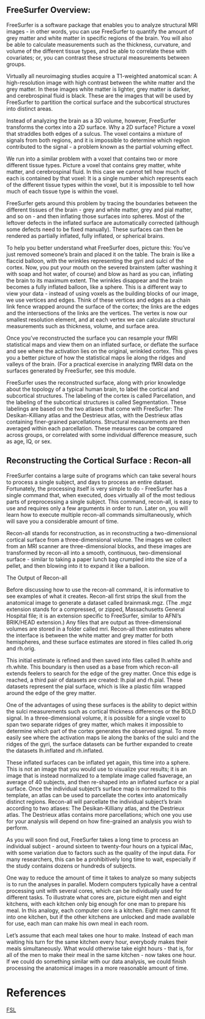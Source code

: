 
## FreeSurfer Overview: 

FreeSurfer is a software package that enables you to analyze structural MRI images - in other words, you can use FreeSurfer to quantify the amount of grey matter and white matter in specific regions of the brain. You will also be able to calculate measurements such as the thickness, curvature, and volume of the different tissue types, and be able to correlate these with covariates; or, you can contrast these structural measurements between groups.

Virtually all neuroimaging studies acquire a T1-weighted anatomical scan: A high-resolution image with high contrast between the white matter and the grey matter. In these images white matter is lighter, grey matter is darker, and cerebrospinal fluid is black. These are the images that will be used by FreeSurfer to partition the cortical surface and the subcortical structures into distinct areas.

Instead of analyzing the brain as a 3D volume, however, FreeSurfer transforms the cortex into a 2D surface. Why a 2D surface? Picture a voxel that straddles both edges of a sulcus. The voxel contains a mixture of signals from both regions, and it is impossible to determine which region contributed to the signal - a problem known as the partial voluming effect.

We run into a similar problem with a voxel that contains two or more different tissue types. Picture a voxel that contains grey matter, white matter, and cerebrospinal fluid. In this case we cannot tell how much of each is contained by that voxel: It is a single number which represents each of the different tissue types within the voxel, but it is impossible to tell how much of each tissue type is within the voxel.

FreeSurfer gets around this problem by tracing the boundaries between the different tissues of the brain - grey and white matter, grey and pial matter, and so on - and then inflating those surfaces into spheres. Most of the leftover defects in the inflated surface are automatically corrected (although some defects need to be fixed manually). These surfaces can then be rendered as partially inflated, fully inflated, or spherical brains.

To help you better understand what FreeSurfer does, picture this: You’ve just removed someone’s brain and placed it on the table. The brain is like a flaccid balloon, with the wrinkles representing the gyri and sulci of the cortex. Now, you put your mouth on the severed brainstem (after washing it with soap and hot water, of course) and blow as hard as you can, inflating the brain to its maximum extent. The wrinkles disappear and the brain becomes a fully inflated balloon, like a sphere. This is a different way to view your data - instead of using voxels as the building blocks of our image, we use vertices and edges. Think of these vertices and edges as a chain link fence wrapped around the surface of the cortex; the links are the edges and the intersections of the links are the vertices. The vertex is now our smallest resolution element, and at each vertex we can calculate structural measurements such as thickness, volume, and surface area.


Once you’ve reconstructed the surface you can resample your fMRI statistical maps and view them on an inflated surface, or deflate the surface and see where the activation lies on the original, wrinkled cortex. This gives you a better picture of how the statistical maps lie along the ridges and valleys of the brain. (For a practical exercise in analyzing fMRI data on the surfaces generated by FreeSurfer, see this module.

FreeSurfer uses the reconstructed surface, along with prior knowledge about the topology of a typical human brain, to label the cortical and subcortical structures. The labeling of the cortex is called Parcellation, and the labeling of the subcortical structures is called Segmentation. These labelings are based on the two atlases that come with FreeSurfer: The Desikan-Killiany atlas and the Destrieux atlas, with the Destrieux atlas containing finer-grained parcellations. Structural measurements are then averaged within each parcellation. These measures can be compared across groups, or correlated with some individual difference measure, such as age, IQ, or sex.



## Reconstructing the Cortical Surface : Recon-all

FreeSurfer contains a large suite of programs which can take several hours to process a single subject, and days to process an entire dataset. Fortunately, the processing itself is very simple to do - FreeSurfer has a single command that, when executed, does virtually all of the most tedious parts of preprocessing a single subject. This command, recon-all, is easy to use and requires only a few arguments in order to run. Later on, you will learn how to execute multiple recon-all commands simultaneously, which will save you a considerable amount of time.

Recon-all stands for reconstruction, as in reconstructing a two-dimensional cortical surface from a three-dimensional volume. The images we collect from an MRI scanner are three-dimensional blocks, and these images are transformed by recon-all into a smooth, continuous, two-dimensional surface - similar to taking a paper lunch bag crumpled into the size of a pellet, and then blowing into it to expand it like a balloon.

The Output of Recon-all

Before discussing how to use the recon-all command, it is informative to see examples of what it creates. Recon-all first strips the skull from the anatomical image to generate a dataset called brainmask.mgz. (The .mgz extension stands for a compressed, or zipped, Massachusetts General Hospital file; it is an extension specific to FreeSurfer, similar to AFNI’s BRIK/HEAD extension.) Any files that are output as three-dimensional volumes are stored in a folder called mri. Recon-all then estimates where the interface is between the white matter and grey matter for both hemispheres, and these surface estimates are stored in files called lh.orig and rh.orig.

This initial estimate is refined and then saved into files called lh.white and rh.white. This boundary is then used as a base from which recon-all extends feelers to search for the edge of the grey matter. Once this edge is reached, a third pair of datasets are created: lh.pial and rh.pial. These datasets represent the pial surface, which is like a plastic film wrapped around the edge of the grey matter.



One of the advantages of using these surfaces is the ability to depict within the sulci measurements such as cortical thickness differences or the BOLD signal. In a three-dimensional volume, it is possible for a single voxel to span two separate ridges of grey matter, which makes it impossible to determine which part of the cortex generates the observed signal. To more easily see where the activation maps lie along the banks of the sulci and the ridges of the gyri, the surface datasets can be further expanded to create the datasets lh.inflated and rh.inflated.


These inflated surfaces can be inflated yet again, this time into a sphere. This is not an image that you would use to visualize your results; it is an image that is instead normalized to a template image called fsaverage, an average of 40 subjects, and then re-shaped into an inflated surface or a pial surface. Once the individual subject’s surface map is normalized to this template, an atlas can be used to parcellate the cortex into anatomically distinct regions. Recon-all will parcellate the individual subject’s brain according to two atlases: The Desikan-Killiany atlas, and the Destrieux atlas. The Destrieux atlas contains more parcellations; which one you use for your analysis will depend on how fine-grained an analysis you wish to perform.


As you will soon find out, FreeSurfer takes a long time to process an individual subject - around sixteen to twenty-four hours on a typical iMac, with some variation due to factors such as the quality of the input data. For many researchers, this can be a prohibitively long time to wait, especially if the study contains dozens or hundreds of subjects.

One way to reduce the amount of time it takes to analyze so many subjects is to run the analyses in parallel. Modern computers typically have a central processing unit with several cores, which can be individually used for different tasks. To illustrate what cores are, picture eight men and eight kitchens, with each kitchen only big enough for one man to prepare his meal. In this analogy, each computer core is a kitchen. Eight men cannot fit into one kitchen, but if the other kitchens are unlocked and made available for use, each man can make his own meal in each room.

Let’s assume that each meal takes one hour to make. Instead of each man waiting his turn for the same kitchen every hour, everybody makes their meals simultaneously. What would otherwise take eight hours - that is, for all of the men to make their meal in the same kitchen - now takes one hour. If we could do something similar with our data analysis, we could finish processing the anatomical images in a more reasonable amount of time.

# References

[FSL](https://www.youtube.com/watch?v=3ExL6J4BIeo&list=PLvgasosJnUVl_bt8VbERUyCLU93OG31h_)
